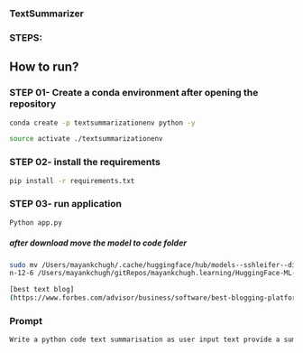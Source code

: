 ### TextSummarizer

### STEPS:
## How to run? 
### STEP 01- Create a conda environment after opening the repository
```bash
conda create -p textsummarizationenv python -y
```

```bash
source activate ./textsummarizationenv
```

### STEP 02- install the requirements
```bash
pip install -r requirements.txt
```

### STEP 03- run application
```bash
Python app.py
```

##### after download move the model to code folder
```bash 
sudo mv /Users/mayankchugh/.cache/huggingface/hub/models--sshleifer--distilbart-cn
n-12-6 /Users/mayankchugh/gitRepos/mayankchugh.learning/HuggingFace-ML-GenerativeAI-Gradio-Streamlit-Apps/TextSummarizer-Gradio/models--sshleifer--distilbart-cnn-12-6
```
```bash
[best text blog]
(https://www.forbes.com/advisor/business/software/best-blogging-platforms/)
```

### Prompt
```bash
Write a python code text summarisation as user input text provide a summarization of as output using model "sshleifer/distilbart-cnn-12-6" and use Gradio frontend application
```

